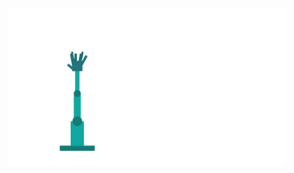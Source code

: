 [![](https://raw.githubusercontent.com/cyanavocado/cyanavocado/main/template.svg)](https://bio.site/derekservin)
